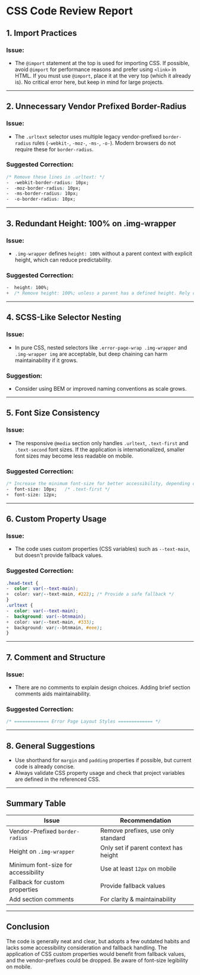 # CSS Code Review Report

## 1. **Import Practices**

### Issue:
- The `@import` statement at the top is used for importing CSS. If possible, avoid `@import` for performance reasons and prefer using `<link>` in HTML. If you must use `@import`, place it at the very top (which it already is). No critical error here, but keep in mind for large projects.

---

## 2. **Unnecessary Vendor Prefixed Border-Radius**

### Issue:
- The `.urltext` selector uses multiple legacy vendor-prefixed `border-radius` rules (`-webkit-`, `-moz-`, `-ms-`, `-o-`). Modern browsers do not require these for `border-radius`.

### Suggested Correction:
```css
/* Remove these lines in .urltext: */
-  -webkit-border-radius: 10px;
-  -moz-border-radius: 10px;
-  -ms-border-radius: 10px;
-  -o-border-radius: 10px;
```

---

## 3. **Redundant Height: 100% on .img-wrapper**

### Issue:
- `.img-wrapper` defines `height: 100%` without a parent context with explicit height, which can reduce predictability.

### Suggested Correction:
```css
-  height: 100%;
+  /* Remove height: 100%; unless a parent has a defined height. Rely on content or use min-height if necessary. */
```

---

## 4. **SCSS-Like Selector Nesting**

### Issue:
- In pure CSS, nested selectors like `.error-page-wrap .img-wrapper` and `.img-wrapper img` are acceptable, but deep chaining can harm maintainability if it grows.

### Suggestion:
- Consider using BEM or improved naming conventions as scale grows.

---

## 5. **Font Size Consistency**

### Issue:
- The responsive `@media` section only handles `.urltext`, `.text-first` and `.text-second` font sizes. If the application is internationalized, smaller font sizes may become less readable on mobile.

### Suggested Correction:
```css
/* Increase the minimum font-size for better accessibility, depending on your design guideline: */
-  font-size: 10px;   /* .text-first */
+  font-size: 12px;
```

---

## 6. **Custom Property Usage**

### Issue:
- The code uses custom properties (CSS variables) such as `--text-main`, but doesn't provide fallback values.

### Suggested Correction:
```css
.head-text {
-  color: var(--text-main);
+  color: var(--text-main, #222); /* Provide a safe fallback */
}
.urltext {
-  color: var(--text-main);
-  background: var(--btnmain);
+  color: var(--text-main, #333);
+  background: var(--btnmain, #eee);
}
```

---

## 7. **Comment and Structure**

### Issue:
- There are no comments to explain design choices. Adding brief section comments aids maintainability.

### Suggested Correction:
```css
/* ============= Error Page Layout Styles ============= */
```

---

## 8. **General Suggestions**

- Use shorthand for `margin` and `padding` properties if possible, but current code is already concise.
- Always validate CSS property usage and check that project variables are defined in the referenced CSS.

---

## **Summary Table**

| Issue                                      | Recommendation                        |
|---------------------------------------------|---------------------------------------|
| Vendor-Prefixed `border-radius`             | Remove prefixes, use only standard    |
| Height on `.img-wrapper`                    | Only set if parent context has height |
| Minimum font-size for accessibility         | Use at least `12px` on mobile         |
| Fallback for custom properties              | Provide fallback values               |
| Add section comments                       | For clarity & maintainability         |

---

## **Conclusion**

The code is generally neat and clear, but adopts a few outdated habits and lacks some accessibility consideration and fallback handling. The application of CSS custom properties would benefit from fallback values, and the vendor-prefixes could be dropped. Be aware of font-size legibility on mobile.